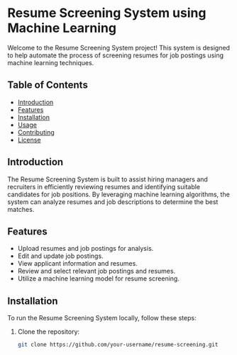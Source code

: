 # Resume Screening System using Machine Learning

Welcome to the Resume Screening System project! This system is designed to help automate the process of screening resumes for job postings using machine learning techniques.

## Table of Contents

- [Introduction](#introduction)
- [Features](#features)
- [Installation](#installation)
- [Usage](#usage)
- [Contributing](#contributing)
- [License](#license)

## Introduction

The Resume Screening System is built to assist hiring managers and recruiters in efficiently reviewing resumes and identifying suitable candidates for job positions. By leveraging machine learning algorithms, the system can analyze resumes and job descriptions to determine the best matches.

## Features

- Upload resumes and job postings for analysis.
- Edit and update job postings.
- View applicant information and resumes.
- Review and select relevant job postings and resumes.
- Utilize a machine learning model for resume screening.

## Installation

To run the Resume Screening System locally, follow these steps:

1. Clone the repository:

   ```bash
   git clone https://github.com/your-username/resume-screening.git
